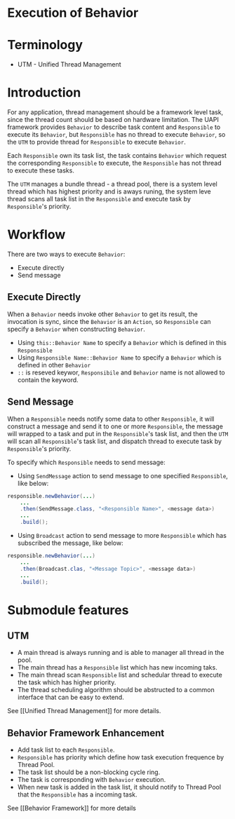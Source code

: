 Execution of Behavior
======

# Terminology

* UTM - Unified Thread Management

# Introduction
For any application, thread management should be a framework level task, since the thread count should be based on hardware limitation. 
The UAPI framework provides `Behavior` to describe task content and `Responsible` to execute its `Behavior`, but `Responsible` has no thread to execute `Behavior`, so the `UTM` to provide thread for `Responsible` to execute `Behavior`.

Each `Responsible` own its task list, the task contains `Behavior` which request the corresponding `Responsible` to execute, the `Responsible` has not thread to execute these tasks.

The `UTM` manages a bundle thread - a thread pool, there is a system level thread which has highest priority and is aways runing, the system leve thread scans all task list in the `Responsible` and execute task by `Responsible`'s priority. 

# Workflow
There are two ways to execute `Behavior`:
* Execute directly
* Send message

## Execute Directly
When a `Behavior` needs invoke other `Behavior` to get its result, the invocation is sync, since the `Behavior` is an `Action`, so `Responsible` can specify a `Behavior` when constructing `Behavior`.

* Using `this::Behavior Name` to specify a `Behavior` which is defined in this `Responsible`
* Using `Responsible Name::Behavior Name` to specify a `Behavior` which is defined in other `Behavior`
* `::` is reseved keywor, `Responsibile` and `Behavior` name is not allowed to contain the keyword. 

## Send Message
When a `Responsible` needs notify some data to other `Responsible`, it will construct a message and send it to one or more `Responsible`, the message will wrapped to a task and put in the `Responsible`'s task list, and then the `UTM` will scan all `Responsible`'s task list, and dispatch thread to execute task by `Responsible`'s priority.

To specify which `Responsible` needs to send message:
* Using `SendMessage` action to send message to one specified `Responsible`, like below:
```java
responsible.newBehavior(...)
	...
	.then(SendMessage.class, "<Responsible Name>", <message data>)
	...
	.build();
```
* Using `Broadcast` action to send message to more `Responsible` which has subscribed the message, like below:
```java
responsible.newBehavior(...)
	...
	.then(Broadcast.clas, "<Message Topic>", <message data>)
	...
	.build();
```

# Submodule features

## UTM
* A main thread is always running and is able to manager all thread in the pool.
* The main thread has a `Responsible` list which has new incoming taks.
* The main thread scan `Responsible` list and schedular thread to execute the task which has higher priority.
* The thread scheduling algorithm should be abstructed to a common interface that can be easy to extend.

See [[Unified Thread Management]] for more details.

## Behavior Framework Enhancement
* Add task list to each `Responsible`.
* `Responsible` has priority which define how task execution frequence by Thread Pool. 
* The task list should be a non-blocking cycle ring.
* The task is corresponding with `Behavior` execution.
* When new task is added in the task list, it should notify to Thread Pool that the `Responsible` has a incoming task.

See [[Behavior Framework]] for more details
